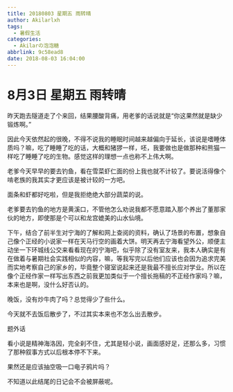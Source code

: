 ```yaml
---
title: 20180803 星期五 雨转晴
author: Akilarlxh
tags:
  - 暑假生活
categories:
  - Akilarの泡泡糖
abbrlink: 9c58ead8
date: 2018-08-03 16:04:00
---
```

# 8月3日 星期五 雨转晴

昨天跑去隧道走了个来回，结果腰酸背痛，用老爹的话说就是“你这果然就是缺少锻炼啊。”

因此今天依然起的很晚，不得不说我的睡眠时间越来越偏向于延长，该说是嗜睡体质吗？嘛，吃了睡睡了吃的话，大概和猪猡一样，呸，我要做也是做那种和熊猫一样吃了睡睡了吃的生物。感觉这样的理想一点也称不上伟大啊。

老爹今天早早的要去钓鱼，看在雪菜虾仁面的份上我也就不计较了。要说活得像个啃老族的我其实才更应该是被计较的一方吧。

面条和虾都好吃啦，但是我拒绝绝大部分蔬菜的说。

老爹要去钓鱼的地方是黄溪口，不管他怎么劝说我都不愿意踏入那个养出了董那家伙的地方，即使那是个可以和龙宫媲美的山水仙境。

下午，结合了前半生对宁海的了解和网上查阅的资料，确认了场景的布置，想象自己像个正经的小说家一样在天马行空的画着大饼。明天再去宁海看望外公，顺便主动坐一下环城线公交来看看现在的宁海吧，似乎除了没有室友来，我本人确实是有在做着与暑期社会实践相似的内容，嘛，等我写完以后他们应该也会因为追求完美而实地考察自己的家乡的，毕竟整个寝室说起来还是我最不擅长应对学业。所以在像个正经作家一样写出东西之前我更加类似于一个擅长拖稿的不正经作家吗？嘛，本来也是啊，没什么好否认的。

晚饭，没有炒牛肉了吗？总觉得少了些什么。

今天就不去饭后散步了，不过其实本来也不怎么出去散步。

题外话

看小说是精神海洛因，完全刹不住，尤其是轻小说，画面感好足，还那么多，习惯了那种叙事方式以后根本停不下来。

果然还是应该抽空吸一口电子鸦片吗？

不知道以此结尾的日记会不会被屏蔽呢。



